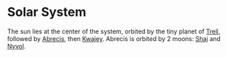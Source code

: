 # Solar System

The sun lies at the center of the system, orbited by the tiny planet of [Trell](other-planets/trell.md), followed by [Abrecis](abrecis.md), then [Kwajey](other-planets/kwajey.md). Abrecis is orbited by 2 moons: [Shaj](moons/shaj.md) and [Nyvol](moons/nyvol.md).